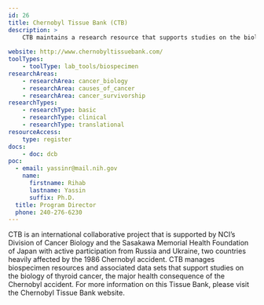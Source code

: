 ```yaml
---
id: 26
title: Chernobyl Tissue Bank (CTB)
description: >
    CTB maintains a research resource that supports studies on the biology of thyroid cancer, the major health consequence of the Chernobyl accident.
    
website: http://www.chernobyltissuebank.com/
toolTypes:
    - toolType: lab_tools/biospecimen
researchAreas:
    - researchArea: cancer_biology
    - researchArea: causes_of_cancer
    - researchArea: cancer_survivorship
researchTypes:
    - researchType: basic
    - researchType: clinical
    - researchType: translational
resourceAccess:
    type: register
docs:
    - doc: dcb
poc:
  - email: yassinr@mail.nih.gov
    name:
      firstname: Rihab
      lastname: Yassin
      suffix: Ph.D.
  title: Program Director
  phone: 240-276-6230
---
```

CTB is an international collaborative project that is supported by NCI’s Division of Cancer Biology and the Sasakawa Memorial Health Foundation of Japan with active participation from Russia and Ukraine, two countries heavily affected by the 1986 Chernobyl accident. CTB manages biospecimen resources and associated data sets that support studies on the biology of thyroid cancer, the major health consequence of the Chernobyl accident. For more information on this Tissue Bank, please visit the Chernobyl Tissue Bank website. 
